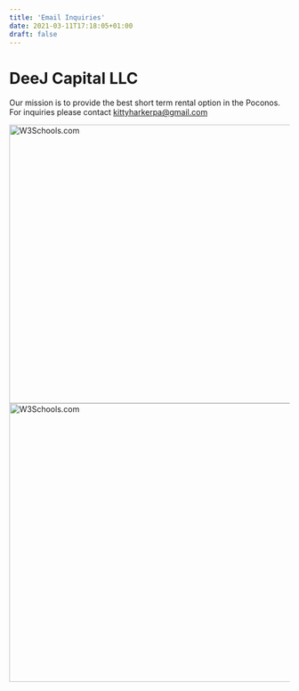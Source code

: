```yaml
---
title: 'Email Inquiries'
date: 2021-03-11T17:18:05+01:00
draft: false
---
```


# DeeJ Capital LLC

Our mission is to provide the best short term rental option in the Poconos.
For inquiries please contact kittyharkerpa@gmail.com

<html>
<body>


<img src="https://a0.muscache.com/im/pictures/prohost-api/Hosting-578890568052276720/original/cd0d7b26-baf8-49fb-ae79-b926f30294cd.jpeg?im_w=1200" alt="W3Schools.com" style="width:700px;height:500px;">

</body>
</html>


<html>
<body>

<img src="https://a0.muscache.com/im/pictures/prohost-api/Hosting-578890568052276720/original/2d306e63-8028-4c82-9c47-72eb073ba9eb.jpeg?im_w=1440" alt="W3Schools.com" style="width:700px;height:500px;">

</body>
</html>
